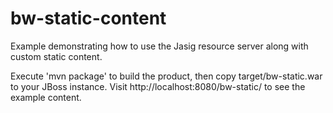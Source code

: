 bw-static-content
=================

Example demonstrating how to use the Jasig resource server along with custom static content.

Execute 'mvn package' to build the product, then copy target/bw-static.war to your JBoss instance.
Visit http://localhost:8080/bw-static/ to see the example content.